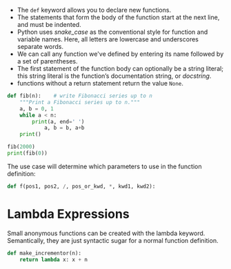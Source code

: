 * The `def` keyword allows you to declare new functions.
* The statements that form the body of the function start at the next line, and must be indented.
* Python uses *snake_case* as the conventional style for function and variable names. Here, all letters are lowercase and underscores separate words.
* We can call any function we've defined by entering its name followed by a set of parentheses.
* The first statement of the function body can optionally be a string literal; this string literal is the function’s documentation string, or _docstring_.
* functions without a return statement return the value `None`.
```python
def fib(n):    # write Fibonacci series up to n
    """Print a Fibonacci series up to n."""
    a, b = 0, 1
    while a < n:
        print(a, end=' ')
            a, b = b, a+b
    print()

fib(2000)
print(fib(0))
```

The use case will determine which parameters to use in the function definition:
```python
def f(pos1, pos2, /, pos_or_kwd, *, kwd1, kwd2):
```

# Lambda Expressions
Small anonymous functions can be created with the lambda keyword.
Semantically, they are just syntactic sugar for a normal function definition.

```python
def make_incrementor(n):
    return lambda x: x + n
```